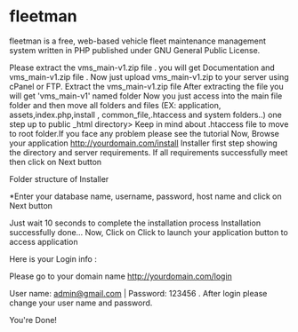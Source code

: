 # fleetman
fleetman is a free, web-based vehicle fleet maintenance management system written in PHP published under GNU General Public License.  

Please extract the vms_main-v1.zip file . you will get Documentation and vms_main-v1.zip file . Now just upload vms_main-v1.zip to your server using cPanel or FTP.
Extract the vms_main-v1.zip file
After extracting the file you will get 'vms_main-v1' named folder 
Now you just access into the main file folder and then move all folders and files (EX: application, assets,index.php,install , common_file,.htaccess and system folders..) one step up to public _html directory> Keep in mind about .htaccess file to move to root folder.If you face any problem please see the tutorial
Now, Browse your application http://yourdomain.com/install Installer first step showing the directory and server requirements. If all requirements successfully meet then click on Next button 
 
Folder structure of Installer

*Enter your database name, username, password, host name and click on Next button
 
Just wait 10 seconds to complete the installation process
Installation successfully done… 
Now, Click on Click to launch your application button to access application
 
Here is your Login info :

Please go to your domain name http://yourdomain.com/login

User name: admin@gmail.com | Password: 123456 . After login please change your user name and password.

You're Done!
